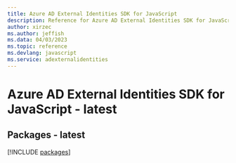 ```yaml
---
title: Azure AD External Identities SDK for JavaScript
description: Reference for Azure AD External Identities SDK for JavaScript
author: xirzec
ms.author: jeffish
ms.data: 04/03/2023
ms.topic: reference
ms.devlang: javascript
ms.service: adexternalidentities
---
```

# Azure AD External Identities SDK for JavaScript - latest
## Packages - latest
[!INCLUDE [packages](ad-external-identities-index.md)]